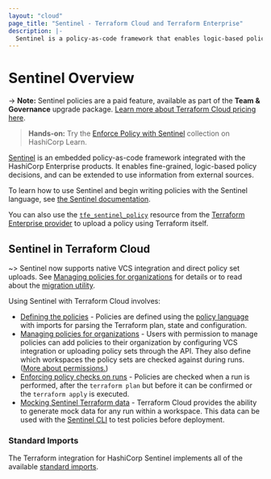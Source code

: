 ```yaml
---
layout: "cloud"
page_title: "Sentinel - Terraform Cloud and Terraform Enterprise"
description: |-
  Sentinel is a policy-as-code framework that enables logic-based policy decisions. Learn how you can use Sentinel with Terraform Cloud.
---
```


# Sentinel Overview

-> **Note:** Sentinel policies are a paid feature, available as part of the **Team & Governance** upgrade package. [Learn more about Terraform Cloud pricing here](https://www.hashicorp.com/products/terraform/pricing).

> **Hands-on:** Try the [Enforce Policy with Sentinel](https://learn.hashicorp.com/collections/terraform/policy?utm_source=WEBSITE&utm_medium=WEB_IO&utm_offer=ARTICLE_PAGE&utm_content=DOCS) collection on HashiCorp Learn.

[Sentinel](https://www.hashicorp.com/sentinel) is an embedded policy-as-code
framework integrated with the HashiCorp Enterprise products. It enables
fine-grained, logic-based policy decisions, and can be extended to use
information from external sources.

To learn how to use Sentinel and begin writing policies with the Sentinel
language, see [the Sentinel
documentation](https://docs.hashicorp.com/sentinel/writing).

You can also use the
[`tfe_sentinel_policy`](https://registry.terraform.io/providers/hashicorp/tfe/latest/docs/resources/sentinel_policy) resource
from the [Terraform Enterprise provider](https://registry.terraform.io/providers/hashicorp/tfe/latest/docs) to upload a
policy using Terraform itself.

## Sentinel in Terraform Cloud

~> Sentinel now supports native VCS integration and direct policy set uploads.
   See [Managing policies for organizations](./manage-policies.html) for details
   or to read about the [migration utility](./manage-policies.html#migration-utility).

Using Sentinel with Terraform Cloud involves:

- [Defining the policies](./import/index.html) - Policies are defined using the
  [policy language](https://docs.hashicorp.com/sentinel/concepts/language) with
  imports for parsing the Terraform plan, state and configuration.
- [Managing policies for organizations](./manage-policies.html) -
  Users with permission to manage policies can add policies to their organization by configuring VCS
  integration or uploading policy sets through the API. They also define which
  workspaces the policy sets are checked against during runs.
  ([More about permissions.](/docs/cloud/users-teams-organizations/permissions.html))
- [Enforcing policy checks on runs](./enforce.html) - Policies are checked when
  a run is performed, after the `terraform plan` but before it can be confirmed
  or the `terraform apply` is executed.
- [Mocking Sentinel Terraform data](./mock.html) - Terraform Cloud provides the
  ability to generate mock data for any run within a workspace. This data can be
  used with the [Sentinel CLI](https://docs.hashicorp.com/sentinel/commands) to
  test policies before deployment.

[permissions-citation]: #intentionally-unused---keep-for-maintainers

### Standard Imports

The Terraform integration for HashiCorp Sentinel implements all of the
available [standard imports](https://docs.hashicorp.com/sentinel/imports).
